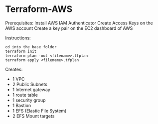 # Terraform-AWS

Prerequisites:
Install AWS IAM Authenticator
Create Access Keys on the AWS account
Create a key pair on the EC2 dashboard of AWS

Instructions:
```
cd into the base folder
terraform init
terraform plan -out <filename>.tfplan
terraform apply <filename>.tfplan
```

Creates:

- 1 VPC
- 2 Public Subnets
- 1 Internet gateway
- 1 route table
- 1 security group
- 1 Bastion
- 1 EFS (Elastic File System)
- 2 EFS Mount targets
